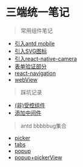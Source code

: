 # 三端统一笔记

> 常用组件笔记
- [引入antd mobile](./components/antd.md)
- [引入SVG图标](./components/svg.md)
- [引入react-native-camera](./components/camera.md)
- [表单验证部分](./components/validateFields.md)
- [react-navigation](./components/navigation.md)
- [webView](./components/webView.md)

> 踩坑记录
- [(非)受控组件](./note/controlled.md)
- [添加中间件](./note/middleware.md)
> antd bbbbbug集合
- [picker](./antdbugs/picker.md)
- [tabs](./antdbugs/tabs.md)
- [popup](./antdbugs/popup.md)
- [popup+pickerView](./antdbugs/pickerView.md)